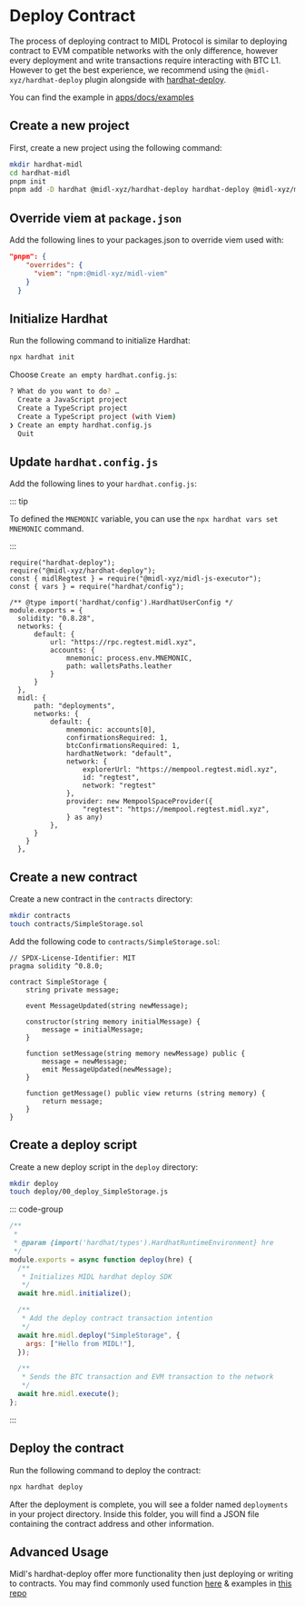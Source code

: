 # Deploy Contract

The process of deploying contract to MIDL Protocol is similar to deploying contract to EVM compatible networks with the only difference, however every deployment and write transactions require interacting with BTC L1. However to get the best experience, we recommend using the `@midl-xyz/hardhat-deploy` plugin alongside with [hardhat-deploy](https://github.com/wighawag/hardhat-deploy).

You can find the example in [apps/docs/examples](https://github.com/midl-xyz/midl-js/tree/main/apps/docs/examples)

## Create a new project

First, create a new project using the following command:

```bash
mkdir hardhat-midl
cd hardhat-midl
pnpm init
pnpm add -D hardhat @midl-xyz/hardhat-deploy hardhat-deploy @midl-xyz/midl-js-executor
```

## Override viem at `package.json`

Add the following lines to your packages.json to override viem used with:

```json
"pnpm": {
    "overrides": {
      "viem": "npm:@midl-xyz/midl-viem"
    }
  }
```

## Initialize Hardhat

Run the following command to initialize Hardhat:

```bash
npx hardhat init
```

Choose `Create an empty hardhat.config.js`:

```bash
? What do you want to do? …
  Create a JavaScript project
  Create a TypeScript project
  Create a TypeScript project (with Viem)
❯ Create an empty hardhat.config.js
  Quit
```

## Update `hardhat.config.js`

Add the following lines to your `hardhat.config.js`:

::: tip

To defined the `MNEMONIC` variable, you can use the `npx hardhat vars set MNEMONIC` command.

:::

```javascript{1-4,9-21}
require("hardhat-deploy");
require("@midl-xyz/hardhat-deploy");
const { midlRegtest } = require("@midl-xyz/midl-js-executor");
const { vars } = require("hardhat/config");

/** @type import('hardhat/config').HardhatUserConfig */
module.exports = {
  solidity: "0.8.28",
  networks: {
      default: {
          url: "https://rpc.regtest.midl.xyz",
          accounts: {
              mnemonic: process.env.MNEMONIC,
              path: walletsPaths.leather
          }
      }
  },
  midl: {
      path: "deployments",
      networks: {
          default: {
              mnemonic: accounts[0],
              confirmationsRequired: 1,
              btcConfirmationsRequired: 1,
              hardhatNetwork: "default",
              network: {
                  explorerUrl: "https://mempool.regtest.midl.xyz",
                  id: "regtest",
                  network: "regtest"
              },
              provider: new MempoolSpaceProvider({
                  "regtest": "https://mempool.regtest.midl.xyz",
              } as any)
          },
      }
    }
  },
```

## Create a new contract

Create a new contract in the `contracts` directory:

```bash
mkdir contracts
touch contracts/SimpleStorage.sol
```

Add the following code to `contracts/SimpleStorage.sol`:

```solidity
// SPDX-License-Identifier: MIT
pragma solidity ^0.8.0;

contract SimpleStorage {
    string private message;

    event MessageUpdated(string newMessage);

    constructor(string memory initialMessage) {
        message = initialMessage;
    }

    function setMessage(string memory newMessage) public {
        message = newMessage;
        emit MessageUpdated(newMessage);
    }

    function getMessage() public view returns (string memory) {
        return message;
    }
}
```

## Create a deploy script

Create a new deploy script in the `deploy` directory:

```bash
mkdir deploy
touch deploy/00_deploy_SimpleStorage.js
```

::: code-group

```javascript [00_deploy_SimpleStorage.js]
/**
 *
 * @param {import('hardhat/types').HardhatRuntimeEnvironment} hre
 */
module.exports = async function deploy(hre) {
  /**
   * Initializes MIDL hardhat deploy SDK
   */
  await hre.midl.initialize();

  /**
   * Add the deploy contract transaction intention
   */
  await hre.midl.deploy("SimpleStorage", {
    args: ["Hello from MIDL!"],
  });

  /**
   * Sends the BTC transaction and EVM transaction to the network
   */
  await hre.midl.execute();
};
```

:::

## Deploy the contract

Run the following command to deploy the contract:

```bash
npx hardhat deploy
```

After the deployment is complete, you will see a folder named `deployments` in your project directory. Inside this folder, you will find a JSON file containing the contract address and other information.


## Advanced Usage
Midl's hardhat-deploy offer more functionality then just deploying or writing to contracts. You may find commonly used function [here](../tools/contracts/advancedUsage.md) & examples in [this repo](https://github.com/midl-xyz/smart-contract-deploy-starter)
